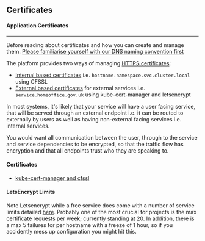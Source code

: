 ## Certificates

#### **Application Certificates**
-----
Before reading about certificates and how you can create and manage them. [Please familiarise yourself with our DNS naming convention first](../services/#domain-name-system-dns-pattern)

The platform provides two ways of managing [HTTPS certificates](https://en.wikipedia.org/wiki/HTTPS):
- [Internal based certificates](kube-cert-manager.md) i.e. `hostname.namespace.svc.cluster.local` using CFSSL
- [External based certificates](ingress.md) for external services i.e. `service.homeoffice.gov.uk` using kube-cert-manager and letsencrypt

In most systems, it's likely that your service will have a user facing service, that will be served through an external endpoint i.e. it can be routed to externally by users as well as having non-external facing services i.e. internal services.

You would want all communication between the user, through to the service and service dependencies to be encrypted, so that the traffic flow has encryption and that all endpoints trust who they are speaking to.

#### **Certificates**

- [kube-cert-manager and cfssl](kube-cert-manager.md)

#### **LetsEncrypt Limits**

Note Letsencrypt while a free service does come with a number of service limits detailed [here](https://letsencrypt.org/docs/rate-limits/). Probably one of the most crucial for projects is the max certificate requests per week; currently standing at 20. In addition, there is a max 5 failures for per hostname with a freeze of 1 hour, so if you accidently mess up configuration you might hit this.
